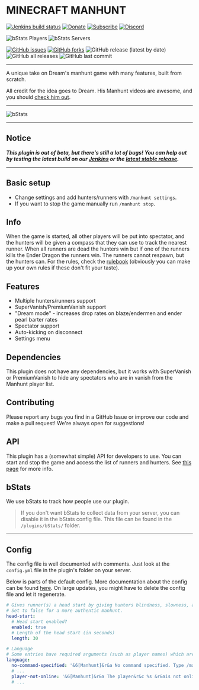 # MINECRAFT MANHUNT


[![Jenkins build status](https://ci.radialbog9.uk/job/MinecraftManhunt/badge/icon?style=flat-square)](https://ci.radialbog9.uk/job/MinecraftManhunt/)
[![Donate](https://img.shields.io/badge/donate-PayPal-orange?style=flat-square&logo=paypal)](https://www.paypal.com/cgi-bin/webscr?cmd=_s-xclick&hosted_button_id=5DFKLGMU7QAMU&source=url)
[![Subscribe](https://img.shields.io/badge/subscribe-YouTube-orange?style=flat-square&logo=youtube)](https://bit.ly/Sub2Radialbog9)
[![Discord](https://img.shields.io/discord/450232632798740480?style=flat-square&color=orange&logo=discord)](https://discord.gg/drtz8wm)

![bStats Players](https://img.shields.io/bstats/players/9573?style=for-the-badge&color=yellow)
![bStats Servers](https://img.shields.io/bstats/servers/9573?style=for-the-badge&color=yellow)

[![GitHub issues](https://img.shields.io/github/issues/Radialbog9/MinecraftManhunt?style=for-the-badge&color=blue&logo=github)](https://github.com/Radialbog9/MinecraftManhunt/issues)
[![GitHub forks](https://img.shields.io/github/forks/Radialbog9/MinecraftManhunt?style=for-the-badge&color=blue&logo=github)](https://github.com/Radialbog9/MinecraftManhunt/network)
![GitHub release (latest by date)](https://img.shields.io/github/v/release/Radialbog9/MinecraftManhunt?style=for-the-badge&color=blue&logo=github)
![GitHub all releases](https://img.shields.io/github/downloads/Radialbog9/MinecraftManhunt/total?style=for-the-badge&color=blue&logo=github)
![GitHub last commit](https://img.shields.io/github/last-commit/Radialbog9/MinecraftManhunt?color=blue&style=for-the-badge&logo=github)

---

A unique take on Dream's manhunt game with many features, built from scratch.

All credit for the idea goes to Dream. 
His Manhunt videos are awesome, and you should [check him out](https://www.youtube.com/Dream). 

---

![bStats](https://bstats.org/signatures/bukkit/MinecraftManhunt.svg)

---

## Notice
___This plugin is out of beta, but there's still a lot of bugs! You can help out by testing the latest build on our [Jenkins](https://ci.radialbog9.uk/job/Minecraft%20Manhunt/) or the [latest stable release](https://github.com/Radialbog9/MinecraftManhunt/releases).___

---

## Basic setup
* Change settings and add hunters/runners with `/manhunt settings`.
* If you want to stop the game manually run `/manhunt stop`.

## Info
When the game is started, all other players will be put into spectator, and the hunters will be given a compass that they can use to track the nearest runner. 
When all runners are dead the hunters win but if one of the runners kills the Ender Dragon the runners win. 
The runners cannot respawn, but the hunters can.
For the rules, check the [rulebook](https://radialbog9.github.io/MinecraftManhunt/rulebook) (obviously you can make up your own rules if these don't fit your taste).

## Features
* Multiple hunters/runners support
* SuperVanish/PremiumVanish support
* "Dream mode" - increases drop rates on blaze/endermen and ender pearl barter rates
* Spectator support
* Auto-kicking on disconnect
* Settings menu

## Dependencies
This plugin does not have any dependencies, but it works with SuperVanish or PremiumVanish to hide any spectators who are in vanish from the Manhunt player list.

## Contributing
Please report any bugs you find in a GitHub Issue or improve our code and make a pull request! 
We're always open for suggestions!

## API
This plugin has a (somewhat simple) API for developers to use. 
You can start and stop the game and access the list of runners and hunters.
See [this page](https://radialbog9.github.io/api.md) for more info.

## bStats
We use bStats to track how people use our plugin.
> If you don't want bStats to collect data from your server, you can disable it in the bStats config file. This file can be found in the `/plugins/bStats/` folder.

---
## Config
The config file is well documented with comments. Just look at the `config.yml` file in the plugin's folder on your server.

Below is parts of the default config. More documentation about the config can be found [here](https://radialbog9.github.io/MinecraftManhunt/config).
On large updates, you might have to delete the config file and let it regenerate.
```yaml
# Gives runner(s) a head start by giving hunters blindness, slowness, and weakness
# Set to false for a more authentic manhunt.
head-start:
  # Head start enabled?
  enabled: true
  # Length of the head start (in seconds)
  length: 30

# Language
# Some entries have required arguments (such as player names) which are indicated by '%s'
language:
  no-command-specified: '&6[Manhunt]&r&a No command specified. Type /manhunt help for command help.'
  # ...
  player-not-online: '&6[Manhunt]&r&a The player&r&c %s &r&ais not online!' # '%s' is replaced with the player name
  # ...
```
